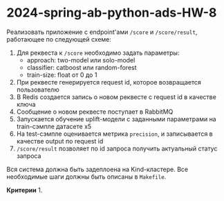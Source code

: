 # 2024-spring-ab-python-ads-HW-8

Реализовать приложение с endpoint'ами `/score` и `/score/result`, работающее по следующей схеме:
1. Для реквеста к `/score` необходимо задать параметры:
   * approach: two-model или solo-model
   * classifier: catboost или random-forest
   * train-size: float от 0 до 1
2. При реквесте генерируется request id, которое возвращается пользователю
3. В Redis создается запись о новом реквесте с request id в качестве ключа
4. Сообщение о новом реквесте поступает в RabbitMQ
5. Запускается обучение uplift-модели с заданными параметрами на train-сэмпле датасете x5
6. На test-сэмпле оценивается метрика `precision`, и записывается в качестве output по request id
7. `/score/result` позволяет по id запроса получить актуальный статус запроса

Вся система должна быть задеплоена на Kind-кластере. Все необходимые шаги должны быть описаны в `Makefile`.

**Критерии**
1. 

